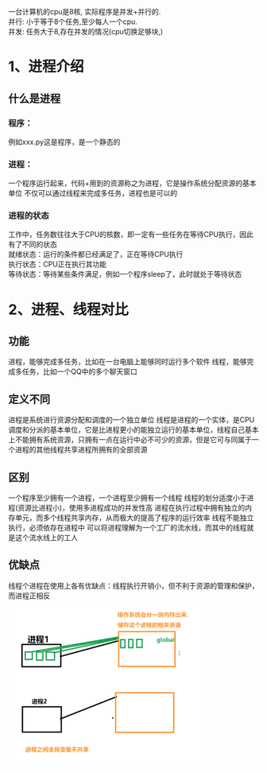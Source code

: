 一台计算机的cpu是8核, 实际程序是并发+并行的.  
并行: 小于等于8个任务,至少每人一个cpu.  
并发: 任务大于8,存在并发的情况(cpu切换足够块,)  

# 1、进程介绍
## 什么是进程
### 程序：
例如xxx.py这是程序，是一个静态的  
### 进程：
一个程序运行起来，代码+用到的资源称之为进程，它是操作系统分配资源的基本单位
不仅可以通过线程来完成多任务，进程也是可以的
### 进程的状态
工作中，任务数往往大于CPU的核数，即一定有一些任务在等待CPU执行，因此有了不同的状态  
就绪状态：运行的条件都已经满足了，正在等待CPU执行  
执行状态：CPU正在执行其功能  
等待状态：等待某些条件满足，例如一个程序sleep了，此时就处于等待状态  
# 2、进程、线程对比
## 功能
进程，能够完成多任务，比如在一台电脑上能够同时运行多个软件
线程，能够完成多任务，比如一个QQ中的多个聊天窗口
## 定义不同
进程是系统进行资源分配和调度的一个独立单位
线程是进程的一个实体，是CPU调度和分派的基本单位，它是比进程更小的能独立运行的基本单位，线程自己基本上不能拥有系统资源，只拥有一点在运行中必不可少的资源，但是它可与同属于一个进程的其他线程共享进程所拥有的全部资源
## 区别
一个程序至少拥有一个进程，一个进程至少拥有一个线程
线程的划分适度小于进程(资源比进程小)，使用多进程成功的并发性高
进程在执行过程中拥有独立的内存单元，而多个线程共享内存，从而极大的提高了程序的运行效率
线程不能独立执行，必须依存在进程中
可以将进程理解为一个工厂的流水线，而其中的线程就是这个流水线上的工人
## 优缺点
线程个进程在使用上各有优缺点：线程执行开销小，但不利于资源的管理和保护，而进程正相反


![](.c23a进程&进程和线程的区别_images/c23进程相关.png)